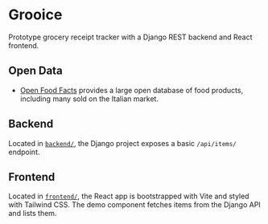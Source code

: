 # Grooice

Prototype grocery receipt tracker with a Django REST backend and React frontend.

## Open Data
- [Open Food Facts](https://world.openfoodfacts.org/) provides a large open database of food products, including many sold on the Italian market.

## Backend
Located in [`backend/`](backend/), the Django project exposes a basic `/api/items/` endpoint.

## Frontend
Located in [`frontend/`](frontend/), the React app is bootstrapped with Vite and styled with Tailwind CSS.
The demo component fetches items from the Django API and lists them.
